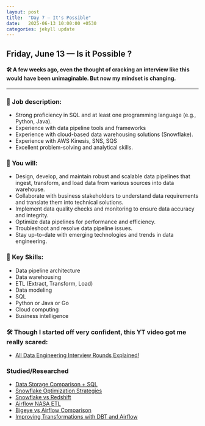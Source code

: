 ```yaml
---
layout: post
title:  "Day 7 – It's Possible"
date:   2025-06-13 10:00:00 +0530
categories: jekyll update
---
```

## Friday, June 13 — Is it Possible ?


#### 🛠️ A few weeks ago, even the thought of cracking an interview like this would have been unimaginable. But now my mindset is changing.

---

### 🚀 Job description:
- Strong proficiency in SQL and at least one programming language (e.g., Python, Java).
- Experience with data pipeline tools and frameworks 
- Experience with cloud-based data warehousing solutions (Snowflake).
- Experience with AWS Kinesis, SNS, SQS
- Excellent problem-solving and analytical skills.

### 🚀 You will:
- Design, develop, and maintain robust and scalable data pipelines that ingest, transform, and load data from various sources into data warehouse.
- Collaborate with business stakeholders to understand data requirements and translate them into technical solutions.
- Implement data quality checks and monitoring to ensure data accuracy and integrity.
- Optimize data pipelines for performance and efficiency.
- Troubleshoot and resolve data pipeline issues.
- Stay up-to-date with emerging technologies and trends in data engineering.

### 🚀 Key Skills:
- Data pipeline architecture
- Data warehousing
- ETL (Extract, Transform, Load)
- Data modeling
- SQL
- Python or Java or Go
- Cloud computing
- Business intelligence

### 🛠️ Though I started off very confident, this YT video got me really scared:

- [All Data Engineering Interview Rounds Explained!
](https://www.youtube.com/watch?v=jdrwZfeTd-o)

### Studied/Researched

- [Data Storage Comparison + SQL](https://chatgpt.com/share/684be575-1bd0-800e-8b1d-5ee6393a2c54)
- [Snowflake Optimization Strategies](https://chatgpt.com/share/684e8451-43a4-800e-a523-57c6db73ba59)
- [Snowflake vs Redshift](https://chatgpt.com/share/684e8538-bb7c-800e-9d9a-729c66c9c151)
- [Airflow NASA ETL](https://chatgpt.com/share/684e849b-687c-800e-bcbe-434bea19f4a5)
- [Bigeye vs Airflow Comparison](https://chatgpt.com/share/684e8511-8f34-800e-8222-3bc5a4890e61)
- [Improving Transformations with DBT and Airflow](https://chatgpt.com/share/684e8618-c62c-800e-9aaf-dfabab30085b)